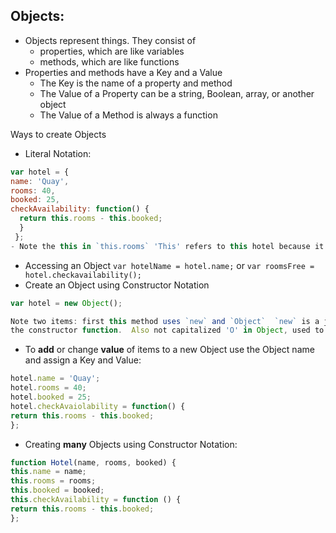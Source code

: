 ## Objects:
- Objects represent things.  They consist of
    - properties, which are like variables
    - methods, which are like functions
- Properties and methods have a Key and a Value
    - The Key is the name of a property and method
    - The Value of a Property can be a string, Boolean, array, or another object
    - The Value of a Method is always a function

Ways to create Objects
- Literal Notation:
```javascript
var hotel = {
name: 'Quay',
rooms: 40,
booked: 25,
checkAvailability: function() {
  return this.rooms - this.booked;
  }
 };
- Note the this in `this.rooms` 'This' refers to this hotel because it is contained within the Object
```
   - Accessing an Object `var hotelName = hotel.name;` or `var roomsFree = hotel.checkavailability();`
   - Create an Object using Constructor Notation
```javascript
var hotel = new Object();

Note two items: first this method uses `new` and `Object`  `new` is a js keyword and `Object();`
the constructor function.  Also not capitalized 'O' in Object, used to denote Constructor Notation
```
- To **add** or change **value** of items to a new Object use the Object name and assign a Key and Value:
```javascript
hotel.name = 'Quay';
hotel.rooms = 40;
hotel.booked = 25;
hotel.checkAvaiolability = function() {
return this.rooms - this.booked;
};
```
- Creating **many** Objects using Constructor Notation:
```javascript
function Hotel(name, rooms, booked) {
this.name = name;
this.rooms = rooms;
this.booked = booked;
this.checkAvailability = function () {
return this.rooms - this.booked;
};
```
    
   
